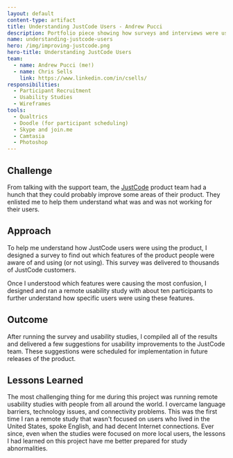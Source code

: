 ```yaml
---
layout: default
content-type: artifact
title: Understanding JustCode Users - Andrew Pucci
description: Portfolio piece showing how surveys and interviews were used to understand JustCode users.
name: understanding-justcode-users
hero: /img/improving-justcode.png
hero-title: Understanding JustCode Users
team: 
  - name: Andrew Pucci (me!)
  - name: Chris Sells
    link: https://www.linkedin.com/in/csells/
responsibilities:
  - Participant Recruitment
  - Usability Studies
  - Wireframes
tools:
  - Qualtrics
  - Doodle (for participant scheduling)
  - Skype and join.me
  - Camtasia
  - Photoshop
---
```


## Challenge
From talking with the support team, the [JustCode](http://www.telerik.com/products/justcode.aspx) product team had a hunch that they could probably improve some areas of their product. They enlisted me to help them understand what was and was not working for their users.

## Approach
To help me understand how JustCode users were using the product, I designed a survey to find out which features of the product people were aware of and using (or not using). This survey was delivered to thousands of JustCode customers.

Once I understood which features were causing the most confusion, I designed and ran a remote usability study with about ten participants to further understand how specific users were using these features.

## Outcome
After running the survey and usability studies, I compiled all of the results and delivered a few suggestions for usability improvements to the JustCode team. These suggestions were scheduled for implementation in future releases of the product.

## Lessons Learned
The most challenging thing for me during this project was running remote usability studies with people from all around the world. I overcame language barriers, technology issues, and connectivity problems. This was the first time I ran a remote study that wasn't focused on users who lived in the United States, spoke English, and had decent Internet connections. Ever since, even when the studies were focused on more local users, the lessons I had learned on this project have me better prepared for study abnormalities.